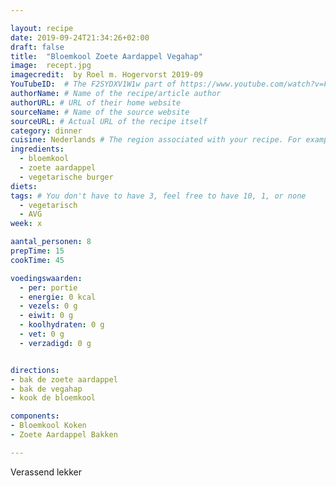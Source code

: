 ```yaml
---

layout: recipe
date: 2019-09-24T21:34:26+02:00
draft: false
title:  "Bloemkool Zoete Aardappel Vegahap"
image:  recept.jpg
imagecredit:  by Roel m. Hogervorst 2019-09
YouTubeID:  # The F2SYDXV1W1w part of https://www.youtube.com/watch?v=F2SYDXV1W1w
authorName: # Name of the recipe/article author
authorURL: # URL of their home website
sourceName: # Name of the source website
sourceURL: # Actual URL of the recipe itself
category: dinner
cuisine: Nederlands # The region associated with your recipe. For example, Italiaans, Mediterraans", or Eigen.
ingredients:
  - bloemkool
  - zoete aardappel
  - vegetarische burger
diets:
tags: # You don't have to have 3, feel free to have 10, 1, or none
  - vegetarisch
  - AVG
week: x

aantal_personen: 8
prepTime: 15
cookTime: 45

voedingswaarden:
  - per: portie
  - energie: 0 kcal
  - vezels: 0 g
  - eiwit: 0 g
  - koolhydraten: 0 g
  - vet: 0 g
  - verzadigd: 0 g


directions:
- bak de zoete aardappel
- bak de vegahap
- kook de bloemkool

components:
- Bloemkool Koken
- Zoete Aardappel Bakken

---
```


Verassend lekker
